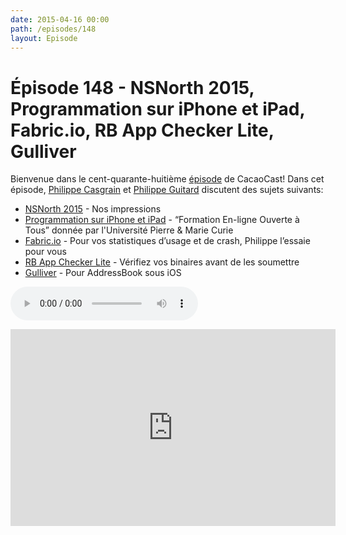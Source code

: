 ```yaml
---
date: 2015-04-16 00:00
path: /episodes/148
layout: Episode
---
```

# Épisode 148 - NSNorth 2015, Programmation sur iPhone et iPad, Fabric.io, RB App Checker Lite, Gulliver
<p>Bienvenue dans le cent-quarante-huitième <a href="https://cacaocast.com/media/cacaocast_148.m4a" title="CacaoCast Episode 148">épisode</a> de CacaoCast! Dans cet épisode, <a href="http://www.twitter.com/philippec" title="Philippe Casgrain sur Twitter">Philippe Casgrain</a> et <a href="http://www.twitter.com/philippeguitard" title="Philippe Guitard sur Twitter">Philippe Guitard</a> discutent des sujets suivants:</p>
<ul><li><a href="http://nsnorth.ca" title="NSNorth 2015">NSNorth 2015</a> - Nos impressions</li>
<li><a href="http://pagesperso-systeme.lip6.fr/Fabrice.Kordon/5I452-2014/index.php" title="Programmation sur iPhone et iPad">Programmation sur iPhone et iPad</a> - &ldquo;Formation En-ligne Ouverte à Tous&rdquo; donnée par l'Université Pierre &amp; Marie Curie</li>
<li><a href="http://fabric.io" title="Fabric.io">Fabric.io</a> - Pour vos statistiques d’usage et de crash, Philippe l’essaie pour vous</li>
<li><a href="https://itunes.apple.com/ca/app/rb-app-checker-lite/id519421117?mt=12" title="RB App Checker Lite">RB App Checker Lite</a> - Vérifiez vos binaires avant de les soumettre</li>
<li><a href="https://github.com/a2/Gulliver" title="Gulliver">Gulliver</a> - Pour AddressBook sous iOS</li>
</ul>
<p><audio controls><source src="https://cacaocast.com/media/cacaocast_148.m4a" type="audio/mpeg"><source src="https://cacaocast.com/media/cacaocast_148.m4a" type="audio/mp4">Votre navigateur ne supporte pas l'élément audio / Your browser does not support the audio element.</audio></p>
<iframe width="520" height="315" src="https://www.youtube.com/embed/KTVpdiokSPk" frameborder="0" allowfullscreen></iframe>
